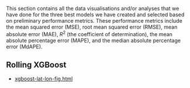 This section contains all the data visualisations and/or analyses that we have done for the three best models we have created and selected based on preliminary performance metrics. These performance metrics include the mean squared error (MSE), root mean squared error (RMSE), mean absolute error (MAE), $R^2$ (the coefficient of determination), the mean absolute percentage error (MAPE), and the median absolute percentage error (MdAPE).

## Rolling XGBoost
* [xgboost-lat-lon-fig.html](rolling-xgboost/xgboost-lat-lon-fig.html)
